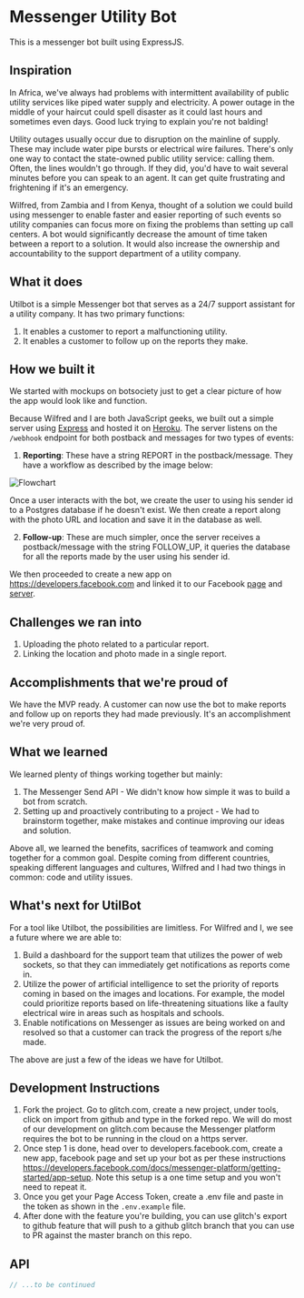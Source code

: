 # Messenger Utility Bot

This is a messenger bot built using ExpressJS.

## Inspiration

In Africa, we've always had problems with intermittent availability of public utility services like piped water supply and electricity. A power outage in the middle of your haircut could spell disaster as it could last hours and sometimes even days. Good luck trying to explain you're not balding!

Utility outages usually occur due to disruption on the mainline of supply. These may include water pipe bursts or electrical wire failures. There's only one way to contact the state-owned public utility service: calling them. Often, the lines wouldn't go through. If they did, you'd have to wait several minutes before you can speak to an agent. It can get quite frustrating and frightening if it's an emergency.

Wilfred, from Zambia and I from Kenya, thought of a solution we could build using messenger to enable faster and easier reporting of such events so utility companies can focus more on fixing the problems than setting up call centers. A bot would significantly decrease the amount of time taken between a report to a solution. It would also increase the ownership and accountability to the support department of a utility company.

## What it does
Utilbot is a simple Messenger bot that serves as a 24/7 support assistant for a utility company. It has two primary functions:

1. It enables a customer to report a malfunctioning utility.
2. It enables a customer to follow up on the reports they make.

## How we built it
We started with mockups on botsociety just to get a clear picture of how the app would look like and function.

Because Wilfred and I are both JavaScript geeks, we built out a simple server using [Express](https://expressjs.com/) and hosted it on [Heroku](https://www.heroku.com/). The server listens on the `/webhook` endpoint for both postback and messages for two types of events:
1. **Reporting**: These have a string REPORT in the postback/message. They have a workflow as described by the image below:

![Flowchart](https://drive.google.com/file/d/1FEMNaESjO_FPsEQVU06TFDMLXqBh44QA/view?usp=sharing)

Once a user interacts with the bot, we create the user to using his sender id to a Postgres database if he doesn't exist. We then create a report along with the photo URL and location and save it in the database as well.

2. **Follow-up**:  These are much simpler, once the server receives a postback/message with the string FOLLOW_UP, it queries the database for all the reports made by the user using his sender id.

We then proceeded to create a new app on https://developers.facebook.com and linked it to our Facebook [page](https://www.facebook.com/UtilBot-109002480643118/?epa=SEARCH_BOX) and [server](https://utility-bot-test.herokuapp.com/). 

## Challenges we ran into
1. Uploading the photo related to a particular report.
2. Linking the location and photo made in a single report.

## Accomplishments that we're proud of
We have the MVP ready. A customer can now use the bot to make reports and follow up on reports they had made previously. It's an accomplishment we're very proud of.

## What we learned
We learned plenty of things working together but mainly:
1. The Messenger Send API - We didn't know how simple it was to build a bot from scratch.
2. Setting up and proactively contributing to a project - We had to brainstorm together, make mistakes and continue improving our ideas and solution.

Above all, we learned the benefits, sacrifices of teamwork and coming together for a common goal. Despite coming from different countries, speaking different languages and cultures, Wilfred and I had two things in common: code and utility issues.

## What's next for UtilBot

For a tool like Utilbot, the possibilities are limitless. For Wilfred and I, we see a future where we are able to:
1. Build a dashboard for the support team that utilizes the power of web sockets, so that they can immediately get notifications as reports come in.
2. Utilize the power of artificial intelligence to set the priority of reports coming in based on the images and locations. For example, the model could prioritize reports based on life-threatening situations like a faulty electrical wire in areas such as hospitals and schools.
3. Enable notifications on Messenger as issues are being worked on and resolved so that a customer can track the progress of the report s/he made.

The above are just a few of the ideas we have for Utilbot.



## Development Instructions

1. Fork the project. Go to glitch.com, create a new project, under tools, click on import from github and type in the forked repo. We will do most of our development on glitch.com because the Messenger platform requires the bot to be running in the cloud on a https server.
2. Once step 1 is done, head over to developers.facebook.com, create a new app, facebook page and set up your bot as per these instructions https://developers.facebook.com/docs/messenger-platform/getting-started/app-setup. Note this setup is a one time setup and you won't need to repeat it.
3. Once you get your Page Access Token, create a .env file and paste in the token as shown in the `.env.example` file. 
4. After done with the feature you're building, you can use glitch's export to github feature that will push to a github glitch branch that you can use to PR against the master branch on this repo.

## API

```.js
// ...to be continued
```

